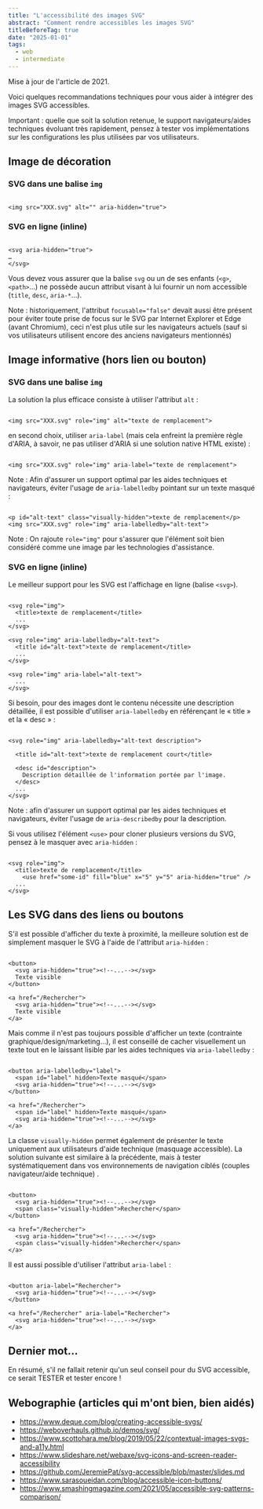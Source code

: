 ```yaml
---
title: "L'accessibilité des images SVG"
abstract: "Comment rendre accessibles les images SVG"
titleBeforeTag: true
date: "2025-01-01"
tags:
  - web
  - intermediate
---
```


Mise à jour de l'article de 2021.

Voici quelques recommandations techniques pour vous aider à intégrer des images SVG accessibles.

Important : quelle que soit la solution retenue, le support navigateurs/aides techniques évoluant très rapidement, pensez à tester vos implémentations sur les configurations les plus utilisées par vos utilisateurs.

## Image de décoration

### SVG dans une balise `img`
<pre><code class="html" title="html">
&lt;img src="XXX.svg" alt="" aria-hidden="true"&gt;
</code></pre>


### SVG en ligne (inline)
<pre><code class="html" title="html">
&lt;svg aria-hidden="true"&gt;
…
&lt;/svg&gt;
</code></pre>

Vous devez vous assurer que la balise `svg` ou un de ses enfants (`<g>`, `<path>`…) ne possède aucun attribut visant à lui fournir un nom accessible (`title`, `desc`, `aria-*`…).

Note : historiquement, l'attribut `focusable="false"` devait aussi être présent pour éviter toute prise de focus sur le SVG par Internet Explorer et Edge (avant Chromium), ceci n'est plus utile sur les navigateurs actuels (sauf si vos utilisateurs utilisent encore des anciens navigateurs mentionnés)



## Image informative (hors lien ou bouton)

### SVG dans une balise `img`

La solution la plus efficace consiste à utiliser l'attribut `alt` :

<pre><code class="html" title="html">
&lt;img src="XXX.svg" role="img" alt="texte de remplacement"&gt;
</code></pre>

en second choix, utiliser `aria-label` (mais cela enfreint la première règle d'ARIA, à savoir, ne pas utiliser d'ARIA si une solution native HTML existe) :

<pre><code class="html" title="html">
&lt;img src="XXX.svg" role="img" aria-label="texte de remplacement"&gt;
</code></pre>

Note : Afin d'assurer un support optimal par les aides techniques et navigateurs, éviter l'usage de `aria-labelledby` pointant sur un texte masqué :

<pre><code class="html" title="html">
&lt;p id="alt-text" class="visually-hidden">texte de remplacement&lt;/p&gt;
&lt;img src="XXX.svg" role="img" aria-labelledby="alt-text"&gt;
</code></pre>

Note : On rajoute `role="img"` pour s'assurer que l'élément soit bien considéré comme une image par les technologies d'assistance.

### SVG en ligne (inline)

Le meilleur support pour les SVG est l'affichage en ligne (balise `<svg>`).

<pre><code class="html" title="html">
&lt;svg role="img"&gt;
  &lt;title&gt;texte de remplacement&lt;/title&gt;
  ...
&lt;/svg&gt;

&lt;svg role="img" aria-labelledby="alt-text"&gt;
  &lt;title id="alt-text">texte de remplacement&lt;/title&gt;
  ...
&lt;/svg&gt;

&lt;svg role="img" aria-label="alt-text"&gt;
  ...
&lt;/svg&gt;
</code></pre>

Si besoin, pour des images dont le contenu nécessite une description détaillée, il est possible d'utiliser `aria-labelledby` en référençant le « title » et la « desc » :

<pre><code class="html" title="html">
&lt;svg role="img" aria-labelledby="alt-text description"&gt;

  &lt;title id="alt-text"&gt;texte de remplacement court&lt;/title&gt;

  &lt;desc id="description"&gt;
    Description détaillée de l'information portée par l'image.
  &lt;/desc&gt;
  ...
&lt;/svg&gt;
</code></pre>

Note : afin d'assurer un support optimal par les aides techniques et navigateurs, éviter l'usage de `aria-describedby` pour la description.


Si vous utilisez l'élément `<use>` pour cloner plusieurs versions du SVG, pensez à le masquer avec `aria-hidden` :

<pre><code class="html" title="html">
&lt;svg role="img"&gt;
  &lt;title&gt;texte de remplacement&lt;/title&gt;
    &lt;use href="some-id" fill="blue" x="5" y="5" aria-hidden="true" /&gt;
  ...
&lt;/svg&gt;
</code></pre>


## Les SVG dans des liens ou boutons

S'il est possible d'afficher du texte à proximité, la meilleure solution est de simplement masquer le SVG à l'aide de l'attribut `aria-hidden` :

<pre><code class="html" title="html">
&lt;button&gt;
  &lt;svg aria-hidden="true"&gt;&lt;!--...--&gt;&lt;/svg&gt;
  Texte visible
&lt;/button&gt;

&lt;a href="/Rechercher"&gt;
  &lt;svg aria-hidden="true"&gt;&lt;!--...--&gt;&lt;/svg&gt;
  Texte visible
&lt;/a&gt;
</code></pre>

Mais comme il n'est pas toujours possible d'afficher un texte (contrainte graphique/design/marketing…), il est conseillé de cacher visuellement un texte tout en le laissant lisible par les aides techniques via `aria-labelledby`&nbsp;:

<pre><code class="html" title="html">
&lt;button aria-labelledby="label"&gt; 
  &lt;span id="label" hidden&gt;Texte masqué&lt;/span&gt;
  &lt;svg aria-hidden="true"&gt;&lt;!--...--&gt;&lt;/svg&gt;
&lt;/button&gt; 

&lt;a href="/Rechercher"&gt;
  &lt;span id="label" hidden&gt;Texte masqué&lt;/span&gt;
  &lt;svg aria-hidden="true"&gt;&lt;!--...--&gt;&lt;/svg&gt;
&lt;/a&gt;
</code></pre>

La classe `visually-hidden` permet également de présenter le texte uniquement aux utilisateurs d'aide technique (masquage accessible). 
La solution suivante est similaire à la précédente, mais à tester systématiquement dans vos environnements de navigation ciblés (couples navigateur/aide technique) .

<pre><code class="html" title="html">
&lt;button&gt;
  &lt;svg aria-hidden="true"&gt;&lt;!--...--&gt;&lt;/svg&gt;
  &lt;span class="visually-hidden"&gt;Rechercher&lt;/span&gt;
&lt;/button&gt;

&lt;a href="/Rechercher"&gt;
  &lt;svg aria-hidden="true"&gt;&lt;!--...--&gt;&lt;/svg&gt;
  &lt;span class="visually-hidden"&gt;Rechercher&lt;/span&gt;
&lt;/a&gt;
</code></pre>


Il est aussi possible d'utiliser l'attribut `aria-label` :

<pre><code class="html" title="html">
&lt;button aria-label="Rechercher"&gt;
  &lt;svg aria-hidden="true"&gt;&lt;!--...--&gt;&lt;/svg&gt;
&lt;/button&gt;

&lt;a href="/Rechercher" aria-label="Rechercher"&gt;
  &lt;svg aria-hidden="true"&gt;&lt;!--...--&gt;&lt;/svg&gt;
&lt;/a&gt;
</code></pre>

## Dernier mot…

En résumé, s'il ne fallait retenir qu'un seul conseil pour du SVG accessible, ce serait TESTER et tester encore !

## Webographie (articles qui m'ont bien, bien aidés)

- https://www.deque.com/blog/creating-accessible-svgs/ 
- https://weboverhauls.github.io/demos/svg/ 
- https://www.scottohara.me/blog/2019/05/22/contextual-images-svgs-and-a11y.html 
- https://www.slideshare.net/webaxe/svg-icons-and-screen-reader-accessibility 
- https://github.com/JeremiePat/svg-accessible/blob/master/slides.md 
- https://www.sarasoueidan.com/blog/accessible-icon-buttons/
- https://www.smashingmagazine.com/2021/05/accessible-svg-patterns-comparison/
